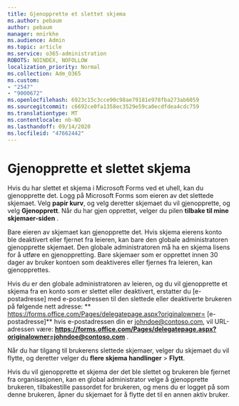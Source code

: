 ```yaml
---
title: Gjenopprette et slettet skjema
ms.author: pebaum
author: pebaum
manager: mnirkhe
ms.audience: Admin
ms.topic: article
ms.service: o365-administration
ROBOTS: NOINDEX, NOFOLLOW
localization_priority: Normal
ms.collection: Adm_O365
ms.custom:
- "2547"
- "9000672"
ms.openlocfilehash: 6923c15c3cce90c98ae79181e978fba273ab6059
ms.sourcegitcommit: c6692ce0fa1358ec3529e59ca0ecdfdea4cdc759
ms.translationtype: MT
ms.contentlocale: nb-NO
ms.lasthandoff: 09/14/2020
ms.locfileid: "47662442"
---
```

# <a name="restore-a-deleted-form"></a>Gjenopprette et slettet skjema

Hvis du har slettet et skjema i Microsoft Forms ved et uhell, kan du gjenopprette det. Logg på Microsoft Forms som eieren av det slettede skjemaet. Velg **papir kurv**, og velg deretter skjemaet du vil gjenopprette, og velg **Gjenopprett**. Når du har gjen opprettet, velger du pilen **tilbake til mine skjemaer-siden** .

Bare eieren av skjemaet kan gjenopprette det. Hvis skjema eierens konto ble deaktivert eller fjernet fra leieren, kan bare den globale administratoren gjenopprette skjemaet. Den globale administratoren må ha en skjema lisens for å utføre en gjenoppretting. Bare skjemaer som er opprettet innen 30 dager av bruker kontoen som deaktiveres eller fjernes fra leieren, kan gjenopprettes.

Hvis du er den globale administratoren av leieren, og du vil gjenopprette et skjema fra en konto som er slettet eller deaktivert, erstatter du [e-postadresse] med e-postadressen til den slettede eller deaktiverte brukeren på følgende nett adresse: ** https://forms.office.com/Pages/delegatepage.aspx?originalowner= [e-postadresse]** hvis e-postadressen din er johndoe@contoso.com, vil URL-adressen være: **https://forms.office.com/Pages/delegatepage.aspx?originalowner=johndoe@contoso.com** . 

Når du har tilgang til brukerens slettede skjemaer, velger du skjemaet du vil flytte, og deretter velger du **flere skjema handlinger**  >  **Flytt**.

Hvis du vil gjenopprette et skjema der det ble slettet og brukeren ble fjernet fra organisasjonen, kan en global administrator velge å gjenopprette brukeren, tilbakestille passordet for brukeren, og mens du er logget på som denne brukeren, åpner du skjemaet for å flytte det til en annen aktiv bruker. 